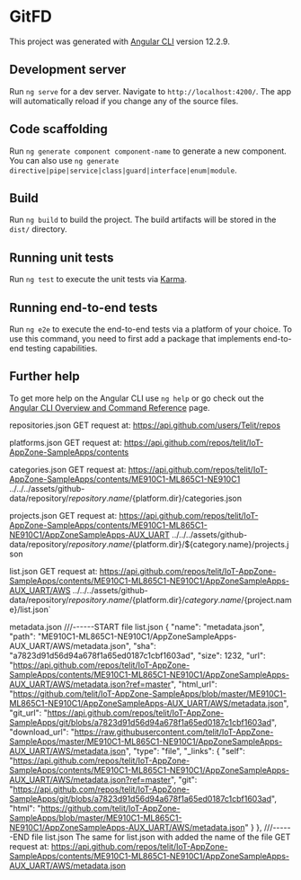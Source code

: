 # GitFD

This project was generated with [Angular CLI](https://github.com/angular/angular-cli) version 12.2.9.

## Development server

Run `ng serve` for a dev server. Navigate to `http://localhost:4200/`. The app will automatically reload if you change any of the source files.

## Code scaffolding

Run `ng generate component component-name` to generate a new component. You can also use `ng generate directive|pipe|service|class|guard|interface|enum|module`.

## Build

Run `ng build` to build the project. The build artifacts will be stored in the `dist/` directory.

## Running unit tests

Run `ng test` to execute the unit tests via [Karma](https://karma-runner.github.io).

## Running end-to-end tests

Run `ng e2e` to execute the end-to-end tests via a platform of your choice. To use this command, you need to first add a package that implements end-to-end testing capabilities.

## Further help

To get more help on the Angular CLI use `ng help` or go check out the [Angular CLI Overview and Command Reference](https://angular.io/cli) page.


repositories.json
GET request at: https://api.github.com/users/Telit/repos

platforms.json
GET request at: https://api.github.com/repos/telit/IoT-AppZone-SampleApps/contents

categories.json
GET request at: https://api.github.com/repos/telit/IoT-AppZone-SampleApps/contents/ME910C1-ML865C1-NE910C1
../../../assets/github-data/repository/${repository.name}/${platform.dir}/categories.json

projects.json
GET request at: https://api.github.com/repos/telit/IoT-AppZone-SampleApps/contents/ME910C1-ML865C1-NE910C1/AppZoneSampleApps-AUX_UART
../../../assets/github-data/repository/${repository.name}/${platform.dir}/${category.name}/projects.json

list.json
GET request at: https://api.github.com/repos/telit/IoT-AppZone-SampleApps/contents/ME910C1-ML865C1-NE910C1/AppZoneSampleApps-AUX_UART/AWS
../../../assets/github-data/repository/${repository.name}/${platform.dir}/${category.name}/${project.name}/list.json`

metadata.json
///------START file list.json
{
"name": "metadata.json",
"path": "ME910C1-ML865C1-NE910C1/AppZoneSampleApps-AUX_UART/AWS/metadata.json",
"sha": "a7823d91d56d94a678f1a65ed0187c1cbf1603ad",
"size": 1232,
"url": "https://api.github.com/repos/telit/IoT-AppZone-SampleApps/contents/ME910C1-ML865C1-NE910C1/AppZoneSampleApps-AUX_UART/AWS/metadata.json?ref=master",
"html_url": "https://github.com/telit/IoT-AppZone-SampleApps/blob/master/ME910C1-ML865C1-NE910C1/AppZoneSampleApps-AUX_UART/AWS/metadata.json",
"git_url": "https://api.github.com/repos/telit/IoT-AppZone-SampleApps/git/blobs/a7823d91d56d94a678f1a65ed0187c1cbf1603ad",
"download_url": "https://raw.githubusercontent.com/telit/IoT-AppZone-SampleApps/master/ME910C1-ML865C1-NE910C1/AppZoneSampleApps-AUX_UART/AWS/metadata.json",
"type": "file",
"_links": {
"self": "https://api.github.com/repos/telit/IoT-AppZone-SampleApps/contents/ME910C1-ML865C1-NE910C1/AppZoneSampleApps-AUX_UART/AWS/metadata.json?ref=master",
"git": "https://api.github.com/repos/telit/IoT-AppZone-SampleApps/git/blobs/a7823d91d56d94a678f1a65ed0187c1cbf1603ad",
"html": "https://github.com/telit/IoT-AppZone-SampleApps/blob/master/ME910C1-ML865C1-NE910C1/AppZoneSampleApps-AUX_UART/AWS/metadata.json"
}
},
///------END file list.json
The same for list.json with added the name of the file
GET request at: https://api.github.com/repos/telit/IoT-AppZone-SampleApps/contents/ME910C1-ML865C1-NE910C1/AppZoneSampleApps-AUX_UART/AWS/metadata.json
